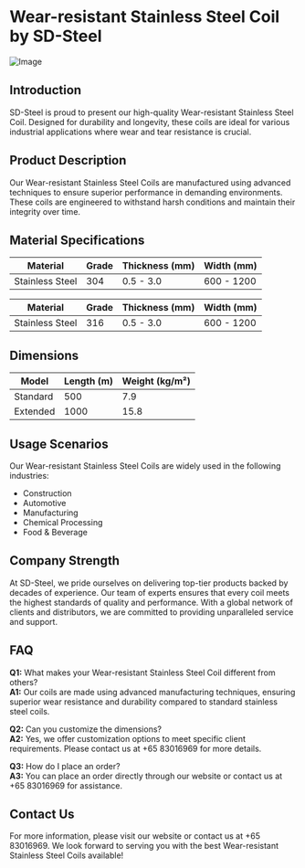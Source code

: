 # Wear-resistant Stainless Steel Coil by SD-Steel

![Image](https://github.com/user-attachments/assets/2567258e-e124-4816-932d-1809bd27ef0b)

## Introduction

SD-Steel is proud to present our high-quality Wear-resistant Stainless Steel Coil. Designed for durability and longevity, these coils are ideal for various industrial applications where wear and tear resistance is crucial.

## Product Description

Our Wear-resistant Stainless Steel Coils are manufactured using advanced techniques to ensure superior performance in demanding environments. These coils are engineered to withstand harsh conditions and maintain their integrity over time.

## Material Specifications

| **Material** | **Grade** | **Thickness (mm)** | **Width (mm)** |
|--------------|-----------|--------------------|----------------|
| Stainless Steel | 304 | 0.5 - 3.0 | 600 - 1200 |

| **Material** | **Grade** | **Thickness (mm)** | **Width (mm)** |
|--------------|-----------|--------------------|----------------|
| Stainless Steel | 316 | 0.5 - 3.0 | 600 - 1200 |

## Dimensions

| **Model** | **Length (m)** | **Weight (kg/m²)** |
|-----------|----------------|--------------------|
| Standard  | 500            | 7.9                |
| Extended  | 1000           | 15.8               |

## Usage Scenarios

Our Wear-resistant Stainless Steel Coils are widely used in the following industries:
- Construction
- Automotive
- Manufacturing
- Chemical Processing
- Food & Beverage

## Company Strength

At SD-Steel, we pride ourselves on delivering top-tier products backed by decades of experience. Our team of experts ensures that every coil meets the highest standards of quality and performance. With a global network of clients and distributors, we are committed to providing unparalleled service and support.

## FAQ

**Q1:** What makes your Wear-resistant Stainless Steel Coil different from others?  
**A1:** Our coils are made using advanced manufacturing techniques, ensuring superior wear resistance and durability compared to standard stainless steel coils.

**Q2:** Can you customize the dimensions?  
**A2:** Yes, we offer customization options to meet specific client requirements. Please contact us at +65 83016969 for more details.

**Q3:** How do I place an order?  
**A3:** You can place an order directly through our website or contact us at +65 83016969 for assistance.

## Contact Us

For more information, please visit our website or contact us at +65 83016969. We look forward to serving you with the best Wear-resistant Stainless Steel Coils available!